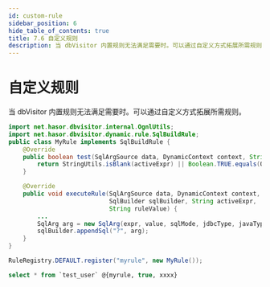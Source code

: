 ```yaml
---
id: custom-rule
sidebar_position: 6
hide_table_of_contents: true
title: 7.6 自定义规则
description: 当 dbVisitor 内置规则无法满足需要时。可以通过自定义方式拓展所需规则。
---
```


# 自定义规则

当 dbVisitor 内置规则无法满足需要时。可以通过自定义方式拓展所需规则。

```java title='1. 实现 SqlBuildRule 接口'
import net.hasor.dbvisitor.internal.OgnlUtils;
import net.hasor.dbvisitor.dynamic.rule.SqlBuildRule;
public class MyRule implements SqlBuildRule {
    @Override
    public boolean test(SqlArgSource data, DynamicContext context, String activeExpr) {
        return StringUtils.isBlank(activeExpr) || Boolean.TRUE.equals(OgnlUtils.evalOgnl(activeExpr, data));
    }

    @Override
    public void executeRule(SqlArgSource data, DynamicContext context, 
                            SqlBuilder sqlBuilder, String activeExpr,
                            String ruleValue) {
        ...
        SqlArg arg = new SqlArg(expr, value, sqlMode, jdbcType, javaType, typeHandler);
        sqlBuilder.appendSql("?", arg);
    }
}
```

```java title='2. 注册规则'
RuleRegistry.DEFAULT.register("myrule", new MyRule());
```

```sql title='3. 使用规则'
select * from `test_user` @{myrule, true, xxxx}
```

